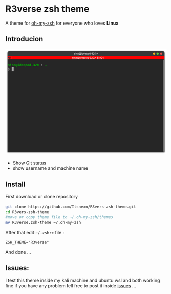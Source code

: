 # R3verse zsh theme
A  theme for [oh-my-zsh](https://github.com/ohmyzsh/ohmyzsh)
for everyone who loves **Linux**

## Introducion
![Image](https://raw.githubusercontent.com/Itsnexn/R3vers-zsh-theme/main/preview.png)
- Show Git status
- show username and machine name
## Install
First download or clone repository
```bash
git clone https://github.com/Itsnexn/R3vers-zsh-theme.git
cd R3vers-zsh-theme
#move or copy theme file to ~/.oh-my-zsh/themes
mv R3verse.zsh-theme ~/.oh-my-zsh
```
After that edit `~/.zshrc` file :
```
ZSH_THEME="R3verse"
```
And done ...

## Issues:
I test this theme inside my kali machine and ubuntu wsl and both working fine if you have any problem fell free to post it inside [issues](https://github.com/Itsnexn/R3vers-zsh-theme/issues) ...
